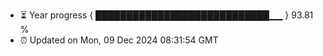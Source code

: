 - ⏳ Year progress { ████████████████████████████▁▁ } 93.81 %
- ⏰ Updated on Mon, 09 Dec 2024 08:31:54 GMT

